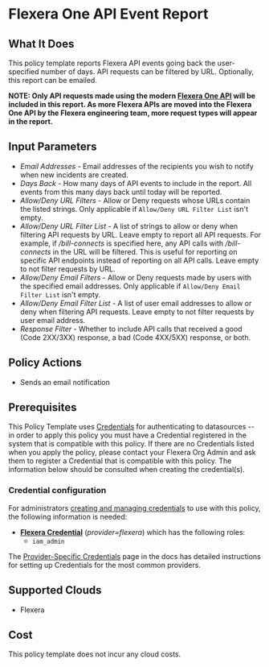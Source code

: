 # Flexera One API Event Report

## What It Does

This policy template reports Flexera API events going back the user-specified number of days. API requests can be filtered by URL. Optionally, this report can be emailed.

__NOTE: Only API requests made using the modern [Flexera One API](https://developer.flexera.com/) will be included in this report. As more Flexera APIs are moved into the Flexera One API by the Flexera engineering team, more request types will appear in the report.__

## Input Parameters

- *Email Addresses* - Email addresses of the recipients you wish to notify when new incidents are created.
- *Days Back* - How many days of API events to include in the report. All events from this many days back until today will be reported.
- *Allow/Deny URL Filters* - Allow or Deny requests whose URLs contain the listed strings. Only applicable if `Allow/Deny URL Filter List` isn't empty.
- *Allow/Deny URL Filter List* - A list of strings to allow or deny when filtering API requests by URL. Leave empty to report all API requests. For example, if */bill-connects* is specified here, any API calls with */bill-connects* in the URL will be filtered. This is useful for reporting on specific API endpoints instead of reporting on all API calls. Leave empty to not filter requests by URL.
- *Allow/Deny Email Filters* - Allow or Deny requests made by users with the specified email addresses. Only applicable if `Allow/Deny Email Filter List` isn't empty.
- *Allow/Deny Email Filter List* - A list of user email addresses to allow or deny when filtering API requests. Leave empty to not filter requests by user email address.
- *Response Filter* - Whether to include API calls that received a good (Code 2XX/3XX) response, a bad (Code 4XX/5XX) response, or both.

## Policy Actions

- Sends an email notification

## Prerequisites

This Policy Template uses [Credentials](https://docs.flexera.com/flexera/EN/Automation/ManagingCredentialsExternal.htm) for authenticating to datasources -- in order to apply this policy you must have a Credential registered in the system that is compatible with this policy. If there are no Credentials listed when you apply the policy, please contact your Flexera Org Admin and ask them to register a Credential that is compatible with this policy. The information below should be consulted when creating the credential(s).

### Credential configuration

For administrators [creating and managing credentials](https://docs.flexera.com/flexera/EN/Automation/ManagingCredentialsExternal.htm) to use with this policy, the following information is needed:

- [**Flexera Credential**](https://docs.flexera.com/flexera/EN/Automation/ProviderCredentials.htm) (*provider=flexera*) which has the following roles:
  - `iam_admin`

The [Provider-Specific Credentials](https://docs.flexera.com/flexera/EN/Automation/ProviderCredentials.htm) page in the docs has detailed instructions for setting up Credentials for the most common providers.

## Supported Clouds

- Flexera

## Cost

This policy template does not incur any cloud costs.
